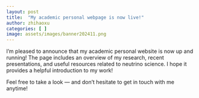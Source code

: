 ```yaml
---
layout: post
title:  "My academic personal webpage is now live!"
author: zhihaoxu
categories: [ ]
image: assets/images/banner202411.png
---
```


I’m pleased to announce that my academic personal website is now up and running!
The page includes an overview of my research, recent presentations, and useful resources related to neutrino science.
I hope it provides a helpful introduction to my work!

Feel free to take a look — and don’t hesitate to get in touch with me anytime!
